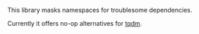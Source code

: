 This library masks namespaces for troublesome dependencies.

Currently it offers no-op alternatives for [tqdm](https://github.com/tqdm/tqdm).
